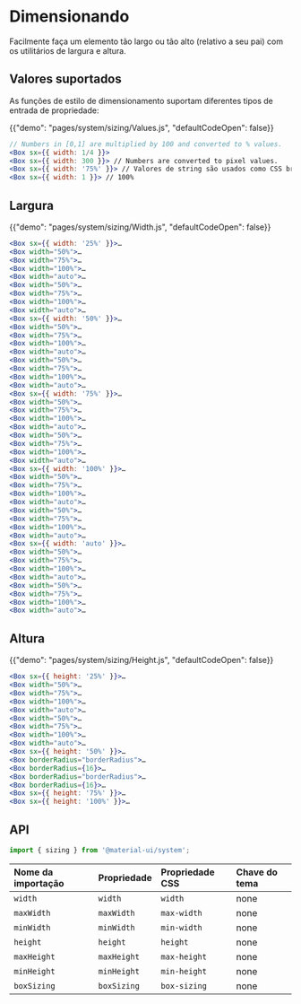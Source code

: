 # Dimensionando

<p class="description">Facilmente faça um elemento tão largo ou tão alto (relativo a seu pai) com os utilitários de largura e altura.</p>

## Valores suportados

As funções de estilo de dimensionamento suportam diferentes tipos de entrada de propriedade:

{{"demo": "pages/system/sizing/Values.js", "defaultCodeOpen": false}}

```jsx
// Numbers in [0,1] are multiplied by 100 and converted to % values.
<Box sx={{ width: 1/4 }}>
<Box sx={{ width: 300 }}> // Numbers are converted to pixel values.
<Box sx={{ width: '75%' }}> // Valores de string são usados como CSS bruto.
<Box sx={{ width: 1 }}> // 100%
```

## Largura

{{"demo": "pages/system/sizing/Width.js", "defaultCodeOpen": false}}

```jsx
<Box sx={{ width: '25%' }}>…
<Box width="50%">…
<Box width="75%">…
<Box width="100%">…
<Box width="auto">…
<Box width="50%">…
<Box width="75%">…
<Box width="100%">…
<Box width="auto">…
<Box sx={{ width: '50%' }}>…
<Box width="50%">…
<Box width="75%">…
<Box width="100%">…
<Box width="auto">…
<Box width="50%">…
<Box width="75%">…
<Box width="100%">…
<Box width="auto">…
<Box sx={{ width: '75%' }}>…
<Box width="50%">…
<Box width="75%">…
<Box width="100%">…
<Box width="auto">…
<Box width="50%">…
<Box width="75%">…
<Box width="100%">…
<Box width="auto">…
<Box sx={{ width: '100%' }}>…
<Box width="50%">…
<Box width="75%">…
<Box width="100%">…
<Box width="auto">…
<Box width="50%">…
<Box width="75%">…
<Box width="100%">…
<Box width="auto">…
<Box sx={{ width: 'auto' }}>…
<Box width="50%">…
<Box width="75%">…
<Box width="100%">…
<Box width="auto">…
<Box width="50%">…
<Box width="75%">…
<Box width="100%">…
<Box width="auto">…
```

## Altura

{{"demo": "pages/system/sizing/Height.js", "defaultCodeOpen": false}}

```jsx
<Box sx={{ height: '25%' }}>…
<Box width="50%">…
<Box width="75%">…
<Box width="100%">…
<Box width="auto">…
<Box width="50%">…
<Box width="75%">…
<Box width="100%">…
<Box width="auto">…
<Box sx={{ height: '50%' }}>…
<Box borderRadius="borderRadius">…
<Box borderRadius={16}>…
<Box borderRadius="borderRadius">…
<Box borderRadius={16}>…
<Box sx={{ height: '75%' }}>…
<Box sx={{ height: '100%' }}>…
```

## API

```js
import { sizing } from '@material-ui/system';
```

| Nome da importação | Propriedade | Propriedade CSS | Chave do tema |
|:------------------ |:----------- |:--------------- |:------------- |
| `width`            | `width`     | `width`         | none          |
| `maxWidth`         | `maxWidth`  | `max-width`     | none          |
| `minWidth`         | `minWidth`  | `min-width`     | none          |
| `height`           | `height`    | `height`        | none          |
| `maxHeight`        | `maxHeight` | `max-height`    | none          |
| `minHeight`        | `minHeight` | `min-height`    | none          |
| `boxSizing`        | `boxSizing` | `box-sizing`    | none          |
